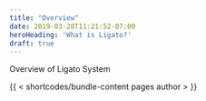 ```yaml
---
title: "Overview"
date: 2019-03-20T11:21:52-07:00
heroHeading: 'What is Ligato?'
draft: true
---
```


Overview of Ligato System

{{ < shortcodes/bundle-content pages author > }}